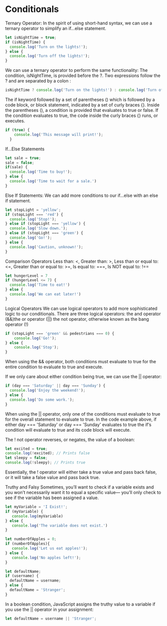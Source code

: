 
# Conditionals

Ternary Operator: In the spirit of using short-hand syntax, we can use a ternary operator to simplify an if...else statement.
```javascript
let isNightTime = true;
if (isNightTime) {
  console.log('Turn on the lights!');
} else {
  console.log('Turn off the lights!');
}
```

We can use a ternary operator to perform the same functionality: The condition, isNightTime, is provided before the ?. Two expressions follow the ? and are separated by a colon :
```javascript
isNightTime ? console.log('Turn on the lights!') : console.log('Turn off the lights!');
```

The if keyword followed by a set of parentheses () which is followed by a code block, or block statement, indicated by a set of curly braces {}. Inside the parentheses (), a condition is provided that evaluates to true or false. If the condition evaluates to true, the code inside the curly braces {} runs, or executes. 
```javascript
if (true) {
    console.log('This message will print!'); 
  } 
```

If...Else Statements
```javascript
let sale = true;
sale = false;
if(sale) {
  console.log('Time to buy!');
} else {
  console.log('Time to wait for a sale.')
}
```

Else If Statements: We can add more conditions to our if...else with an else if statement.
```javascript
let stopLight = 'yellow';
if (stopLight === 'red') {
  console.log('Stop!');
} else if (stopLight === 'yellow') {
  console.log('Slow down.');
} else if (stopLight === 'green') {
  console.log('Go!');
} else {
  console.log('Caution, unknown!');
}
```

Comparison Operators 
Less than: <, Greater than: >, Less than or equal to: <=, Greater than or equal to: >=, Is equal to: ===, Is NOT equal to: !==
```javascript
let hungerLevel = 7
if (hungerLevel <= 7) {
  console.log('Time to eat!')
} else {
  console.log('We can eat later!')
}
```

Logical Operators
We can use logical operators to add more sophisticated logic to our conditionals. There are three logical operators: the and operator (&&)the or operator (||) the not operator, otherwise known as the bang operator (!)

```javascript
if (stopLight === 'green' && pedestrians === 0) {
    console.log('Go!');
} else {
    console.log('Stop');
}
```
When using the && operator, both conditions must evaluate to true for the entire condition to evaluate to true and execute.

If we only care about either condition being true, we can use the || operator:
```javascript
if (day === 'Saturday' || day === 'Sunday') {
  console.log('Enjoy the weekend!');
} else {
  console.log('Do some work.');
}
```
When using the || operator, only one of the conditions must evaluate to true for the overall statement to evaluate to true. In the code example above, if either day === 'Saturday' or day === 'Sunday' evaluates to true the if‘s condition will evaluate to true and its code block will execute.

The ! not operator reverses, or negates, the value of a boolean:
```javascript
let excited = true;
console.log(!excited); // Prints false
let sleepy = false;
console.log(!sleepy); // Prints true
```
Essentially, the ! operator will either take a true value and pass back false, or it will take a false value and pass back true.

Truthy and Falsy
Sometimes, you’ll want to check if a variable exists and you won’t necessarily want it to equal a specific value— you’ll only check to see if the variable has been assigned a value.
```javascript
let myVariable = 'I Exist!';
if (myVariable) {
   console.log(myVariable)
} else {
   console.log('The variable does not exist.')
}

let numberOfApples = 0;
if (numberOfApples){
   console.log('Let us eat apples!');
} else {
   console.log('No apples left!');
}

let defaultName;
if (username) {
  defaultName = username;
} else {
  defaultName = 'Stranger';
}
```

In a boolean condition, JavaScript assigns the truthy value to a variable if you use the || operator in your assignment:
```javascript
let defaultName = username || 'Stranger';
```
